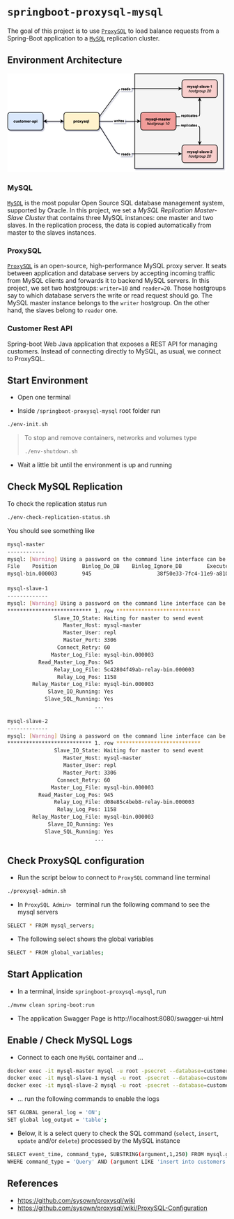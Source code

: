 # `springboot-proxysql-mysql`

The goal of this project is to use [`ProxySQL`](https://proxysql.com/) to load balance requests from a Spring-Boot
application to a [`MySQL`](https://www.mysql.com/) replication cluster.

## Environment Architecture

![project-diagram](images/project-diagram.png)

### MySQL

[`MySQL`](https://www.mysql.com/) is the most popular Open Source SQL database management system, supported by Oracle.
In this project, we set a *MySQL Replication Master-Slave Cluster* that contains three MySQL instances: one master and
two slaves. In the replication process, the data is copied automatically from master to the slaves instances.

### ProxySQL

[`ProxySQL`](https://proxysql.com/) is an open-source, high-performance MySQL proxy server. It seats between application
and database servers by accepting incoming traffic from MySQL clients and forwards it to backend MySQL servers. In
this project, we set two hostgroups: `writer=10` and `reader=20`. Those hostgroups say to which database servers the
write or read request should go. The MySQL master instance belongs to the `writer` hostgroup. On the other hand, 
the slaves belong to `reader` one.

### Customer Rest API

Spring-boot Web Java application that exposes a REST API for managing customers. Instead of connecting directly to
MySQL, as usual, we connect to ProxySQL. 

## Start Environment

- Open one terminal

- Inside `/springboot-proxysql-mysql` root folder run

```bash
./env-init.sh
```
> To stop and remove containers, networks and volumes type
> ```bash
> ./env-shutdown.sh
> ```

- Wait a little bit until the environment is up and running

## Check MySQL Replication

To check the replication status run
```bash
./env-check-replication-status.sh
```

You should see something like
```bash
mysql-master
------------
mysql: [Warning] Using a password on the command line interface can be insecure.
File    Position        Binlog_Do_DB    Binlog_Ignore_DB        Executed_Gtid_Set
mysql-bin.000003        945                     38f50e33-7fc4-11e9-a810-0242ac1b0003:1-9

mysql-slave-1
-------------
mysql: [Warning] Using a password on the command line interface can be insecure.
*************************** 1. row ***************************
               Slave_IO_State: Waiting for master to send event
                  Master_Host: mysql-master
                  Master_User: repl
                  Master_Port: 3306
                Connect_Retry: 60
              Master_Log_File: mysql-bin.000003
          Read_Master_Log_Pos: 945
               Relay_Log_File: 5c42804f49ab-relay-bin.000003
                Relay_Log_Pos: 1158
        Relay_Master_Log_File: mysql-bin.000003
             Slave_IO_Running: Yes
            Slave_SQL_Running: Yes
                            ...

mysql-slave-2
-------------
mysql: [Warning] Using a password on the command line interface can be insecure.
*************************** 1. row ***************************
               Slave_IO_State: Waiting for master to send event
                  Master_Host: mysql-master
                  Master_User: repl
                  Master_Port: 3306
                Connect_Retry: 60
              Master_Log_File: mysql-bin.000003
          Read_Master_Log_Pos: 945
               Relay_Log_File: d08e85c4beb8-relay-bin.000003
                Relay_Log_Pos: 1158
        Relay_Master_Log_File: mysql-bin.000003
             Slave_IO_Running: Yes
            Slave_SQL_Running: Yes
                            ...
```

## Check ProxySQL configuration

- Run the script below to connect to `ProxySQL` command line terminal
```bash
./proxysql-admin.sh
```

- In `ProxySQL Admin> ` terminal run the following command to see the mysql servers 
```bash
SELECT * FROM mysql_servers;
```

- The following select shows the global variables
```bash
SELECT * FROM global_variables;
```

## Start Application

- In a terminal, inside `springboot-proxysql-mysql`, run
```bash
./mvnw clean spring-boot:run
```

- The application Swagger Page is http://localhost:8080/swagger-ui.html

## Enable / Check MySQL Logs

- Connect to each one `MySQL` container and ...
```bash
docker exec -it mysql-master mysql -u root -psecret --database=customerdb
docker exec -it mysql-slave-1 mysql -u root -psecret --database=customerdb
docker exec -it mysql-slave-2 mysql -u root -psecret --database=customerdb
```

- ... run the following commands to enable the logs
```bash
SET GLOBAL general_log = 'ON';
SET global log_output = 'table';
```

- Below, it is a select query to check the SQL command (`select`, `insert`, `update` and/or `delete`) processed by the
MySQL instance
```bash
SELECT event_time, command_type, SUBSTRING(argument,1,250) FROM mysql.general_log \
WHERE command_type = 'Query' AND (argument LIKE 'insert into customers %' OR argument LIKE 'select customer0_.id %' OR argument LIKE 'update customers %' OR argument LIKE 'delete from customers %'); 
```

## References

- https://github.com/sysown/proxysql/wiki
- https://github.com/sysown/proxysql/wiki/ProxySQL-Configuration
